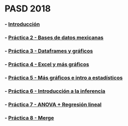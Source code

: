 # PASD 2018
### - [Introducción](Introducción.md)
### - [Práctica 2 - Bases de datos mexicanas](Práctica2.md)
### - [Práctica 3 - Dataframes y gráficos](Práctica3.md)
### - [Práctica 4 - Excel y más gráficos](Práctica4.md)
### - [Práctica 5 - Más gráficos e intro a estadísticos](Práctica5.md)
### - [Práctica 6 - Introducción a la inferencia](Práctica6.md)
### - [Práctica 7 - ANOVA + Regresión lineal](Práctica7.md)
### - [Práctica 8 - Merge](Práctica8.md)
